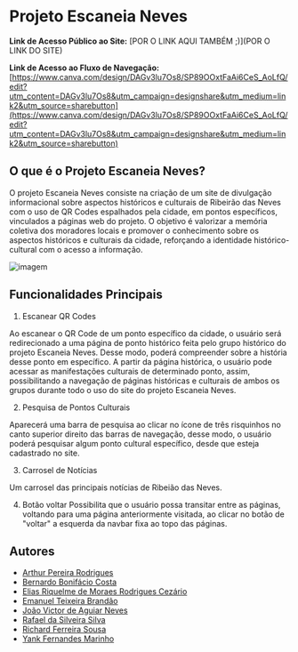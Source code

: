 # Projeto Escaneia Neves

**Link de Acesso Público ao Site:** [POR O LINK AQUI TAMBÉM ;)](POR O LINK DO SITE)

**Link de Acesso ao Fluxo de Navegação:** [https://www.canva.com/design/DAGv3lu7Os8/SP89OOxtFaAi6CeS_AoLfQ/edit?utm_content=DAGv3lu7Os8&utm_campaign=designshare&utm_medium=link2&utm_source=sharebutton](https://www.canva.com/design/DAGv3lu7Os8/SP89OOxtFaAi6CeS_AoLfQ/edit?utm_content=DAGv3lu7Os8&utm_campaign=designshare&utm_medium=link2&utm_source=sharebutton)

## O que é o Projeto Escaneia Neves?
O projeto Escaneia Neves consiste na criação de um site de divulgação informacional sobre aspectos históricos e culturais de Ribeirão das Neves com o uso de QR Codes espalhados pela cidade, em pontos específicos, vinculados a páginas web do projeto. O objetivo é valorizar a memória coletiva dos moradores locais e promover o conhecimento sobre os aspectos históricos e culturais da cidade, reforçando a identidade histórico-cultural com o acesso a informação.

![imagem](https://i.imgur.com/jEIg7MF.png)


## Funcionalidades Principais
1.	Escanear QR Codes

Ao escanear o QR Code de um ponto específico da cidade, o usuário será redirecionado a uma página de ponto histórico feita pelo grupo histórico do projeto Escaneia Neves. Desse modo, poderá compreender sobre a história desse ponto em específico. A partir da página histórica, o usuário pode acessar as manifestações culturais de determinado ponto, assim, possibilitando a navegação de páginas históricas e culturais de ambos os grupos durante todo o uso do site do projeto Escaneia Neves.

2. Pesquisa de Pontos Culturais

Aparecerá uma barra de pesquisa ao clicar no ícone de três risquinhos no canto superior direito das barras de navegação, desse modo, o usuário poderá pesquisar algum ponto cultural específico, desde que esteja cadastrado no site.

3. Carrosel de Notícias

Um carrosel das principais notícias de Ribeião das Neves.

4. Botão voltar
Possibilita que o usuário possa transitar entre as páginas, voltando para uma página anteriormente visitada, ao clicar no botão de "voltar" a esquerda da navbar fixa ao topo das páginas.

## Autores
*	[Arthur Pereira Rodrigues](https://github.com/Arthur16-P)
* [Bernardo Bonifácio Costa](https://github.com/Bernas001)
* [Elias Riquelme de Moraes Rodrigues Cezário](https://github.com/EliasRick)
* [Emanuel Teixeira Brandão](https://github.com/emanuel0-1)
* [João Victor de Aguiar Neves](https://github.com/Joao-AguiarN)
* [Rafael da Silveira Silva](https://github.com/fabiocheng1)
*	[Richard Ferreira Sousa](https://github.com/richardfsousa)
* [Yank Fernandes Marinho](https://github.com/Yankraft)

